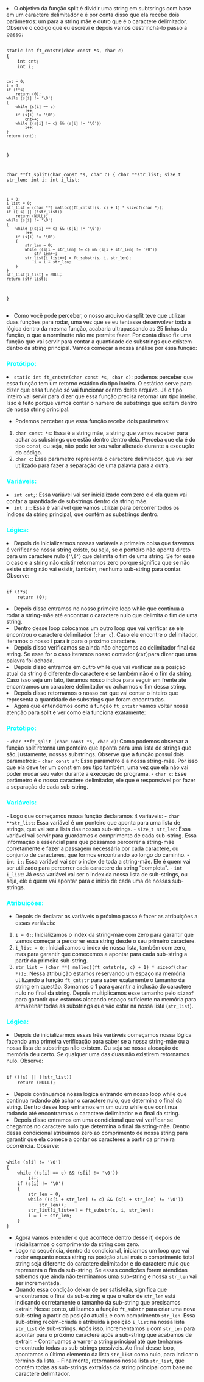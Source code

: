 
<li>O objetivo da função split é dividir uma string em subtsrings com base em um caractere delimitador e é por conta disso que ela recebe dois parâmetros: um para a string mãe e outro que é o caractere delimitador. Observe o código que eu escrevi e depois vamos destrinchá-lo passo a passo:</li>
<pre><code>
static int ft_cntstr(char const *s, char c)
{
	int cnt;
	int i;

	cnt = 0;
	i = 0;
	if (!*s)
		return (0);
	while (s[i] != '\0')
	{
		while (s[i] == c)
			i++;
		if (s[i] != '\0')
			cnt++;
		while ((s[i] != c) && (s[i] != '\0'))
			i++;
	}
	return (cnt);
}

char **ft_split(char const *s, char c)
{
	char **str_list;
	size_t str_len;
	int i;
	int i_list;

	i = 0;
	i_list = 0;
	str_list = (char **) malloc((ft_cntstr(s, c) + 1) * sizeof(char *));
	if ((!s) || (!str_list))
		return (NULL);
	while (s[i] != '\0')
	{
		while ((s[i] == c) && (s[i] != '\0'))
			i++;
		if (s[i] != '\0')
		{
			str_len = 0;
			while ((s[i + str_len] != c) && (s[i + str_len] != '\0'))
				str_len++;
			str_list[i_list++] = ft_substr(s, i, str_len);
				i = i + str_len;
		}
	}
	str_list[i_list] = NULL;
	return (str_list);
}
</code></pre>

<li>Como você pode perceber, o nosso arquivo da split teve que utilizar duas funções para rodar, uma vez que se eu tentasse desenvolver toda a lógica dentro da mesma função, acabaria ultrapassando as 25 linhas da função, o que a norminette não me permite fazer. Por conta disso fiz uma função que vai servir para contar a quantidade de substrings que existem dentro da string principal. Vamos começar a nossa análise por essa função:</li>

<h3 style="color: #00FFFF">Protótipo:</h3>

<li><code>static int ft_cntstr(char const *s, char c)</code>: podemos perceber que essa função tem um retorno estático do tipo inteiro. O estático serve para dizer que essa função só vai funcionar dentro deste arquivo. Já o tipo inteiro vai servir para dizer que essa função precisa retornar um tipo inteiro. Isso é feito porque vamos contar o número de substrings que exitem dentro de nossa string principal.</li>
<ul>
<li>Podemos perceber que essa função recebe dois parâmetros:</li>
</ul>
<ol>
	<li><code>char const *s</code>: Essa é a string mãe, a string que vamos receber para achar as substrings que estão dentro dentro dela. Perceba que ela é do tipo const, ou seja, não pode ter seu valor alterado durante a execução do código.</li>
	<li><code>char c</code>: Esse parâmetro representa o caractere delimitador, que vai ser utilizado para fazer a separação de uma palavra para a outra.</li>
</ol>
<h3 style="color: #00FFFF">Variáveis:</h3>
<li><code>int cnt;</code>: Essa variável vai ser inicializado com zero e é ela quem vai contar a quantidade de substrings dentro da string mãe.</li>
<li><code>int i;</code>: Essa é variável que vamos utilizar para percorrer todos os índices da string principal, que contém as substrings dentro.</li>

<h3 style="color: #00FFFF">Lógica:</h3>
<li>Depois de inicializarmos nossas variáveis a primeira coisa que fazemos é verificar se nossa string existe, ou seja, se o ponteiro não aponta direto para um caractere nulo (<code>'\0'</code>) que delimita o fim de uma string. Se for esse o caso e a string não existir retornamos zero porque significa que se não existe string não vai existir, também, nenhuma sub-string para contar. Observe:</li>
<pre><code>
if (!*s)
	return (0);
</code></pre>

<li>Depois disso entramos no nosso primeiro loop while que continua a rodar a string-mãe até encontrar o caractere nulo que delimita o fim de uma string.</li>
<li>Dentro desse loop colocamos um outro loop que vai verificar se ele encontrou o caractere delimitador (<code>char c</code>). Caso ele encontre o delimitador, iteramos o nosso i para ir para o próximo caractere.</li>
<li>Depois disso verificamos se ainda não chegamos ao delimitador final da string. Se esse for o caso iteramos nosso contador (<code>cnt</code>)para dizer que uma palavra foi achada.</li>
<li>Depois disso entramos em outro while que vai verificar se a posição atual da string é diferente do caractere e se também não é o fim da string. Caso isso seja um fato, iteramos nosso índice para seguir em frente até encontramos um caractere delimitador ou acharmos o fim dessa string.</li>
<li>Depois disso retornamos o nosso <code>cnt</code> que vai contar o inteiro que representa a quantidade de substrings que foram encontradas.</li>
<li>Agora que entendemos como a função <code>ft_cntstr</code> vamos voltar nossa atenção para split e ver como ela funciona exatamente:</li>
  
  <h3 style="color: #00FFFF">Protótipo:</h3>
  - <code>char **ft_split (char const *s, char c)</code>: Como podemos observar a função split retorna um ponteiro que aponta para uma lista de strings que são, justamente, nossas substrings. Observe que a função possuí dois parâmetros:
	  - <code>char const s*</code>: Esse parâmetro é a nossa string-mãe. Por isso que ela deve ter um const em seu tipo também, uma vez que ela não vai poder mudar seu valor durante a execução do programa.
	  - <code>char c</code>: Esse parâmetro é o nosso caractere delimitador, ele que é responsável por fazer a separação de cada sub-string.

  <h3 style="color: #00FFFF">Variáveis:</h3>
  - Logo que começamos nossa função declaramos 4 variáveis:
	  - <code>char **str_list</code>: Essa variável é um ponteiro que aponta para uma lista de strings, que vai ser a lista das nossas sub-strings.
	  - <code>size_t str_len</code>: Essa variável vai servir para guardamos o comprimento de cada sub-string. Essa informação é essencial para que possamos percorrer a string-mãe corretamente e fazer a passagem necessária por cada caractere, ou conjunto de caracteres, que formos encontrando ao longo do caminho.
	  - <code>int i;</code>: Essa variável vai ser o index de toda a string-mãe. Ele é quem vai ser utilizado para percorrer cada caractere da string "completa".
	  - <code>int i_list</code>: Já essa variável vai ser o index da nossa lista de sub-strings, ou seja, ele é quem vai apontar para o início de cada uma de nossas sub-strings.

  <h3 style="color: #00FFFF">Atribuições:</h3>
<ul>
<li>Depois de declarar as variáveis o próximo passo é fazer as atribuições a essas variáveis:</li>
</ul>
<ol>
	<li><code>i = 0;</code>: Inicializamos o index da string-mãe com zero para garantir que vamos começar a percorrer essa string desde o seu primeiro caractere.</li>
	<li><code>i_list = 0;</code>: Inicializamos o index de nossa lista, também com zero, mas para garantir que comecemos a apontar para cada sub-string a partir da primeira sub-string.</li>
	<li><code>str_list = (char **) malloc((ft_cntstr(s, c) + 1) * sizeof(char *));</code>: Nessa atribuição estamos reservando um espaço na memória utilizando a função <code>ft_cntstr</code> para saber exatamente o tamanho da string em questão. Somamos o 1 para garantir a inclusão do caractere nulo no final da string. Depois multiplicamos esse tamanho pelo <code>sizeof</code> para garantir que estamos alocando espaço suficiente na memória para armazenar todas as substrings que vão estar na nossa lista (<code>str_list</code>).</li>
</ol>
  <h3 style="color: #00FFFF">Lógica:</h3>
<li>Depois de inicializarmos essas três variáveis começamos nossa lógica fazendo uma primeira verificação para saber se a nossa string-mãe ou a nossa lista de substrings não existem. Ou seja se nossa alocação de memória deu certo. Se qualquer uma das duas não existirem retornamos nulo. Observe:</li>
<pre><code>
if ((!s) || (!str_list))
	return (NULL);
</code></pre>
<li>Depois continuamos nossa lógica entrando em nosso loop while que continua rodando até achar o caractere nulo, que determina o final da string. Dentro desse loop entramos em um outro while que continua rodando até encontrarmos o caractere delimitador e o final da string.</li>
<li>Depois disso entramos em uma condicional que vai verificar se chegamos no caractere nulo que determina o final da string-mãe. Dentro dessa condicional atribuímos zero ao comprimento de nossa string para garantir que ela comece a contar os caracteres a partir da primeira ocorrência. Observe:</li>
  
<pre><code>
while (s[i] != '\0')
{
	while ((s[i] == c) && (s[i] != '\0'))
		i++;
	if (s[i] != '\0')
	{
		str_len = 0;
		while ((s[i + str_len] != c) && (s[i + str_len] != '\0'))
			str_len++;
		str_list[i_list++] = ft_substr(s, i, str_len);
		i = i + str_len;
	}
}
</code></pre>
<ul>
<li>Agora vamos entender o que acontece dentro desse if, depois de inicializarmos o comprimento da string com zero.</li>
<li>Logo na sequência, dentro da condicional, iniciamos um loop que vai rodar enquanto nossa string na posição atual mais o comprimento total string seja diferente do caractere delimitador e do caractere nulo que representa o fim da sub-string. Se essas condições forem atendidas sabemos que ainda não terminamos uma sub-string e nossa <code>str_len</code> vai ser incrementada.</li> 
<li>Quando essa condição deixar de ser satisfeita, significa que encontramos o final da sub-string e que o valor de <code>str_len</code> está indicando corretamente o tamanho da sub-string que precisamos extrair. Nesse ponto, utilizamos a função <code>ft_substr</code> para criar uma nova sub-string a partir da posição atual <code>i</code> e com comprimento <code>str_len</code>. Essa sub-string recém-criada é atribuída à posição <code>i_list</code> na nossa lista <code>str_list</code> de sub-strings. Após isso, incrementamos <code>i</code> com <code>str_len</code> para apontar para o próximo caractere após a sub-string que acabamos de extrair. - Continuamos a varrer a string principal até que tenhamos encontrado todas as sub-strings possíveis. Ao final desse loop, apontamos o último elemento da lista <code>str_list</code> como nulo, para indicar o término da lista. - Finalmente, retornamos nossa lista <code>str_list</code>, que contém todas as sub-strings extraídas da string principal com base no caractere delimitador.</li>
</ul>